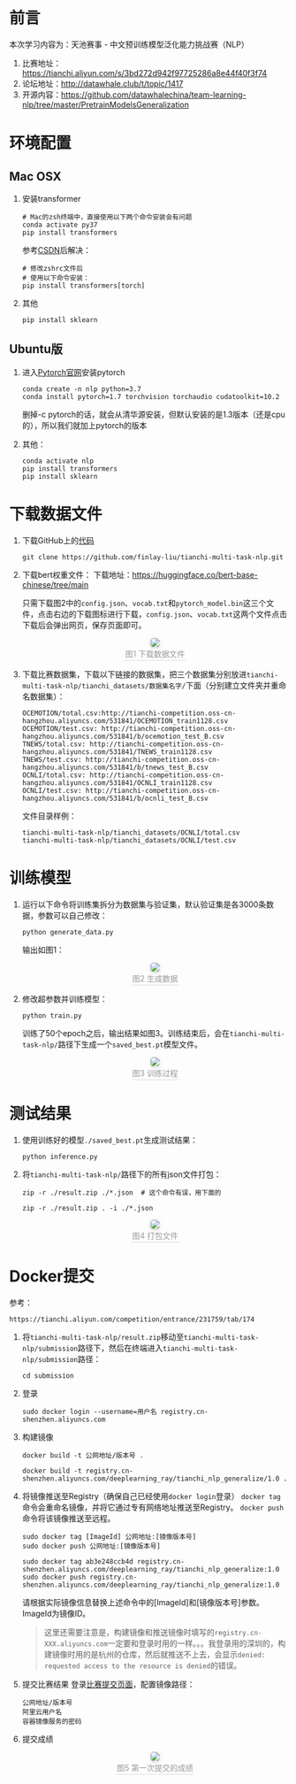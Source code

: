 # 前言

本次学习内容为：天池赛事 - 中文预训练模型泛化能力挑战赛（NLP）

1. 比赛地址：https://tianchi.aliyun.com/s/3bd272d942f97725286a8e44f40f3f74
2. 论坛地址：http://datawhale.club/t/topic/1417
3. 开源内容：https://github.com/datawhalechina/team-learning-nlp/tree/master/PretrainModelsGeneralization



# 环境配置

## Mac OSX

1. 安装transformer

   ```
   # Mac的zsh终端中，直接使用以下两个命令安装会有问题
   conda activate py37
   pip install transformers
   ```

   参考[CSDN](https://blog.csdn.net/qq_40664172/article/details/109147797)后解决：

   ```
   # 修改zshrc文件后
   # 使用以下命令安装：
   pip install transformers[torch]
   ```

2. 其他

   ```
   pip install sklearn
   ```

## Ubuntu版

1. 进入[Pytorch官网](https://pytorch.org/)安装pytorch

   ```
   conda create -n nlp python=3.7
   conda install pytorch=1.7 torchvision torchaudio cudatoolkit=10.2
   ```

   删掉-c pytorch的话，就会从清华源安装，但默认安装的是1.3版本（还是cpu的），所以我们就加上pytorch的版本

2. 其他：

   ```
   conda activate nlp
   pip install transformers
   pip install sklearn
   ```




# 下载数据文件

1. 下载GitHub上的[代码](https://github.com/finlay-liu/tianchi-multi-task-nlp)

   ```
   git clone https://github.com/finlay-liu/tianchi-multi-task-nlp.git
   ```

2. 下载bert权重文件：
   下载地址：https://huggingface.co/bert-base-chinese/tree/main

   只需下载图2中的`config.json`、`vocab.txt`和`pytorch_model.bin`这三个文件，点击右边的下载图标进行下载，`config.json`、`vocab.txt`这两个文件点击下载后会弹出网页，保存页面即可。

   <center>    <img style="border-radius: 0.3125em;    box-shadow: 0 2px 4px 0 rgba(34,36,38,.12),0 2px 10px 0 rgba(34,36,38,.08);"     src="./Pics/task01-1.jpg">    <br>    <div style="color:orange; border-bottom: 1px solid #d9d9d9;    display: inline-block;    color: #999;    padding: 2px;">图1 下载数据文件</div> </center>

3. 下载比赛数据集，下载以下链接的数据集，把三个数据集分别放进`tianchi-multi-task-nlp/tianchi_datasets/数据集名字/`下面（分别建立文件夹并重命名数据集）：

   ```
   OCEMOTION/total.csv:http://tianchi-competition.oss-cn-hangzhou.aliyuncs.com/531841/OCEMOTION_train1128.csv
   OCEMOTION/test.csv: http://tianchi-competition.oss-cn-hangzhou.aliyuncs.com/531841/b/ocemotion_test_B.csv
   TNEWS/total.csv: http://tianchi-competition.oss-cn-hangzhou.aliyuncs.com/531841/TNEWS_train1128.csv
   TNEWS/test.csv: http://tianchi-competition.oss-cn-hangzhou.aliyuncs.com/531841/b/tnews_test_B.csv
   OCNLI/total.csv: http://tianchi-competition.oss-cn-hangzhou.aliyuncs.com/531841/OCNLI_train1128.csv
   OCNLI/test.csv: http://tianchi-competition.oss-cn-hangzhou.aliyuncs.com/531841/b/ocnli_test_B.csv
   ```

   文件目录样例：

   ```
   tianchi-multi-task-nlp/tianchi_datasets/OCNLI/total.csv
   tianchi-multi-task-nlp/tianchi_datasets/OCNLI/test.csv
   ```



# 训练模型

1. 运行以下命令将训练集拆分为数据集与验证集，默认验证集是各3000条数据，参数可以自己修改：

   ```
   python generate_data.py
   ```

   输出如图1：

   <center>    <img style="border-radius: 0.3125em;    box-shadow: 0 2px 4px 0 rgba(34,36,38,.12),0 2px 10px 0 rgba(34,36,38,.08);"     src="./Pics/task01-2.jpg">    <br>    <div style="color:orange; border-bottom: 1px solid #d9d9d9;    display: inline-block;    color: #999;    padding: 2px;">图2 生成数据</div> </center>

2. 修改超参数并训练模型：

   ```
   python train.py
   ```

   训练了50个epoch之后，输出结果如图3。训练结束后，会在`tianchi-multi-task-nlp/`路径下生成一个`saved_best.pt`模型文件。

   <center>    <img style="border-radius: 0.3125em;    box-shadow: 0 2px 4px 0 rgba(34,36,38,.12),0 2px 10px 0 rgba(34,36,38,.08);"     src="./Pics/task01-3.png">    <br>    <div style="color:orange; border-bottom: 1px solid #d9d9d9;    display: inline-block;    color: #999;    padding: 2px;">图3 训练过程</div> </center>



# 测试结果

1. 使用训练好的模型`./saved_best.pt`生成测试结果：

   ```
   python inference.py
   ```

2. 将`tianchi-multi-task-nlp/`路径下的所有json文件打包：

   ```
   zip -r ./result.zip ./*.json  # 这个命令有误，用下面的
   
   zip -r ./result.zip . -i ./*.json
   ```

   <center>    <img style="border-radius: 0.3125em;    box-shadow: 0 2px 4px 0 rgba(34,36,38,.12),0 2px 10px 0 rgba(34,36,38,.08);"     src="./Pics/task01-4.jpg">    <br>    <div style="color:orange; border-bottom: 1px solid #d9d9d9;    display: inline-block;    color: #999;    padding: 2px;">图4 打包文件</div> </center>



# Docker提交

参考：

```
https://tianchi.aliyun.com/competition/entrance/231759/tab/174
```

1. 将`tianchi-multi-task-nlp⁩/result.zip`移动至`⁨tianchi-multi-task-nlp⁩/submission⁩`路径下，然后在终端进入`⁨tianchi-multi-task-nlp⁩/submission`路径：

   ```
   cd submission
   ```

2. 登录

   ```
   sudo docker login --username=用户名 registry.cn-shenzhen.aliyuncs.com
   ```

3. 构建镜像

   ```
   docker build -t 公网地址/版本号 .
   
   docker build -t registry.cn-shenzhen.aliyuncs.com/deeplearning_ray/tianchi_nlp_generalize/1.0 .
   ```

4. 将镜像推送至Registry（确保自己已经使用`docker login`登录）
   `docker tag` 命令会重命名镜像，并将它通过专有网络地址推送至Registry。
   `docker push` 命令将该镜像推送至远程。

   ```
   sudo docker tag [ImageId] 公网地址:[镜像版本号]
   sudo docker push 公网地址:[镜像版本号]
   
   sudo docker tag ab3e248ccb4d registry.cn-shenzhen.aliyuncs.com/deeplearning_ray/tianchi_nlp_generalize:1.0
   sudo docker push registry.cn-shenzhen.aliyuncs.com/deeplearning_ray/tianchi_nlp_generalize:1.0
   ```

   请根据实际镜像信息替换上述命令中的[ImageId]和[镜像版本号]参数。ImageId为镜像ID。

   > 这里还需要注意是，构建镜像和推送镜像时填写的`registry.cn-XXX.aliyuncs.com`一定要和登录时用的一样。。。我登录用的深圳的，构建镜像时用的是杭州的仓库，然后就推送不上去，会显示`denied: requested access to the resource is denied`的错误。

5. 提交比赛结果
   登录[比赛提交页面](https://tianchi.aliyun.com/competition/entrance/531865/submission/723)，配置镜像路径：

   ```
   公网地址/版本号
   阿里云用户名
   容器镜像服务的密码
   ```

6. 提交成绩

   <center>    <img style="border-radius: 0.3125em;    box-shadow: 0 2px 4px 0 rgba(34,36,38,.12),0 2px 10px 0 rgba(34,36,38,.08);"     src="./Pics/task01-5.jpg">    <br>    <div style="color:orange; border-bottom: 1px solid #d9d9d9;    display: inline-block;    color: #999;    padding: 2px;">图5 第一次提交的成绩</div> </center>

